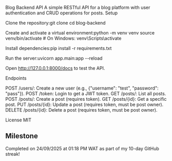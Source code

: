 Blog Backend API
A simple RESTful API for a blog platform with user authentication and CRUD operations for posts.
Setup

Clone the repository:git clone <your-repo-url>
cd blog-backend


Create and activate a virtual environment:python -m venv venv
source venv/bin/activate  # On Windows: venv\Scripts\activate


Install dependencies:pip install -r requirements.txt


Run the server:uvicorn app.main:app --reload


Open http://127.0.0.1:8000/docs to test the API.

Endpoints

POST /users/: Create a new user (e.g., {"username": "test", "password": "pass"}).
POST /token: Login to get a JWT token.
GET /posts/: List all posts.
POST /posts/: Create a post (requires token).
GET /posts/{id}: Get a specific post.
PUT /posts/{id}: Update a post (requires token, must be post owner).
DELETE /posts/{id}: Delete a post (requires token, must be post owner).

License
MIT

## Milestone
Completed on 24/09/2025 at 01:18 PM WAT as part of my 10-day GitHub streak!